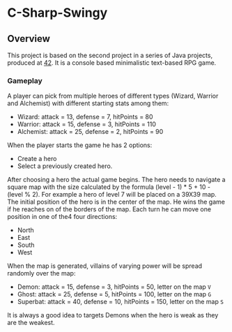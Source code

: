 # C-Sharp-Swingy

## Overview

This project is based on the second project in a series of Java projects, produced at [42](https://www.42.fr/). It is a console based minimalistic text-based RPG game.

### Gameplay

A player can pick from multiple heroes of different types (Wizard, Warrior and Alchemist) with different starting stats among them:

- Wizard: attack = 13, defense = 7, hitPoints = 80
- Warrior: attack = 15, defense = 3, hitPoints = 110
- Alchemist: attack = 25, defense = 2, hitPoints = 90

When the player starts the game he has 2 options:

- Create a hero
- Select a previously created hero.

After choosing a hero the actual game begins. The hero needs to navigate a square map with the size calculated by the formula (level - 1) * 5 + 10 - (level % 2). For example a hero of level 7 will be placed on a 39X39 map. The initial position of the hero is in the center of the map. He wins the game if he
reaches on of the borders of the map. Each turn he can move one position in one of the4 four directions:

- North
- East
- South
- West

When the map is generated, villains of varying power will be spread randomly over the
map:

- Demon: attack = 15, defense = 3, hitPoints = 50, letter on the map `V`
- Ghost: attack = 25, defense = 5, hitPoints = 100, letter on the map `G`
- Superbat: attack = 40, defense = 10, hitPoints = 150, letter on the map `S`

It is always a good idea to targets Demons when the hero is weak as they are the weakest.



